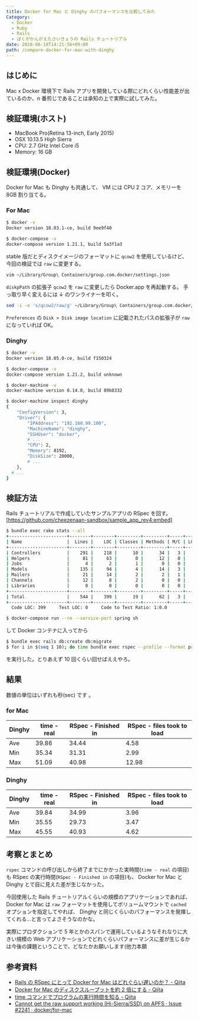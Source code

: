 ```yaml
---
title: Docker for Mac と Dinghy のパフォーマンスを比較してみた
Category:
  - Docker
  - Ruby
  - Rails
  - ぼくがかんがえたさいきょうの Rails チュートリアル
date: 2018-06-18T14:21:56+09:00
path: /compare-docker-for-mac-with-dinghy
---
```


## はじめに

Mac x Docker 環境下で Rails アプリを開発している際にどれくらい性能差が出ているのか、n 番煎じであることは承知の上で実際に試してみた。

## 検証環境(ホスト)

- MacBook Pro(Retina 13-inch, Early 2015)
- OSX 10.13.5 High Sierra
- CPU: 2.7 GHz Intel Core i5
- Memory: 16 GB

## 検証環境(Docker)

Docker for Mac も Dinghy も共通して、 VM には CPU 2 コア、メモリーを 8GB 割り当てる。

### For Mac

```sh
$ docker -v
Docker version 18.03.1-ce, build 9ee9f40

$ docker-compose -v
docker-compose version 1.21.1, build 5a3f1a3
```

stable 版だとディスクイメージのフォーマットに `qcow2` を使用しているけど、今回の検証では `raw` に変更する。

```sh
vim ~/Library/Group\ Containers/group.com.docker/settings.json
```

`diskpPath` の拡張子 `qcow2` を `raw` に変更したら Docker.app を再起動する。
手っ取り早く変えるには ↓ のワンライナーを叩く。

```sh
sed -i -e 's/qcow2/raw/g' ~/Library/Group\ Containers/group.com.docker/settings.json
```

`Preferences` の `Disk > Disk image location` に記載されたパスの拡張子が `raw` になっていれば OK。

### Dinghy

```sh
$ docker -v
Docker version 18.05.0-ce, build f150324

$ docker-compose -v
docker-compose version 1.21.2, build unknown

$ docker-machine -v
docker-machine version 0.14.0, build 89b8332

$ docker-machine inspect dinghy
{
    "ConfigVersion": 3,
    "Driver": {
        "IPAddress": "192.168.99.100",
        "MachineName": "dinghy",
        "SSHUser": "docker",
        # ...
        "CPU": 2,
        "Memory": 8192,
        "DiskSize": 20000,
        # ...
    },
  # ...
}
```

## 検証方法

Rails チュートリアルで作成していたサンプルアプリの RSpec を回す。
[https://github.com/cheezenaan-sandbox/sample_app_rev4:embed]

```sh
$ bundle exec rake stats --all
+----------------------+--------+--------+---------+---------+-----+-------+
| Name                 |  Lines |    LOC | Classes | Methods | M/C | LOC/M |
+----------------------+--------+--------+---------+---------+-----+-------+
| Controllers          |    291 |    218 |      10 |      34 |   3 |     4 |
| Helpers              |     81 |     63 |       0 |      12 |   0 |     3 |
| Jobs                 |      4 |      2 |       1 |       0 |   0 |     0 |
| Models               |    135 |     94 |       4 |      14 |   3 |     4 |
| Mailers              |     21 |     14 |       2 |       2 |   1 |     5 |
| Channels             |     12 |      8 |       2 |       0 |   0 |     0 |
| Libraries            |      0 |      0 |       0 |       0 |   0 |     0 |
+----------------------+--------+--------+---------+---------+-----+-------+
| Total                |    544 |    399 |      19 |      62 |   3 |     4 |
+----------------------+--------+--------+---------+---------+-----+-------+
  Code LOC: 399     Test LOC: 0     Code to Test Ratio: 1:0.0

```

```sh
$ docker-compose run --rm --service-port spring sh
```

して Docker コンテナに入ってから

```sh
$ bundle exec rails db:create db:migrate
$ for i in $(seq 1 10); do time bundle exec rspec --profile --format progress; done;
```

を実行した。とりあえず 10 回くらい回せばええやろ。

## 結果

数値の単位はいずれも秒(sec) です 。

### for Mac

| Dinghy | time - real | RSpec - Finished in | RSpec - files took to load |
| ------ | ----------- | ------------------- | -------------------------- |
| Ave    | 39.86       | 34.44               | 4.58                       |
| Min    | 35.34       | 31.31               | 2.99                       |
| Max    | 51.09       | 40.98               | 12.98                      |

### Dinghy

| Dinghy | time - real | RSpec - Finished in | RSpec - files took to load |
| ------ | ----------- | ------------------- | -------------------------- |
| Ave    | 39.84       | 34.99               | 3.96                       |
| Min    | 35.55       | 29.73               | 3.47                       |
| Max    | 45.55       | 40.93               | 4.62                       |

## 考察とまとめ

`rspec` コマンドの呼び出しから終了までにかかった実時間(`time - real` の項目)も RSpec の実行時間(`RSpec - Finished in` の項目)も、 Docker for Mac と Dinghy とで目に見えた差が生じなかった。

今回使用した Rails チュートリアルくらいの規模のアプリケーションであれば、 Docker for Mac は `raw` フォーマットを使用してボリュームマウントで `cached` オプションを指定してやれば、 Dinghy と同じくらいのパフォーマンスを発揮してくれる…と言ってよさそうなのかな。

実際にプロダクションで 5 年とかのスパンで運用しているようなそれなりに大きい規模の Web アプリケーションでどれくらいパフォーマンスに差が生じるかは今後の課題ということで、どなたかお願いします(他力本願

## 参考資料

- [Rails の RSpec にとって Docker for Mac はどれぐらい遅いのか？ - Qiita](https://qiita.com/ledsun/items/a48a3ee939bd5f7d79a8)
- [Docker for Mac のディスクスループットを約 2 倍にする - Qiita](https://qiita.com/shinespark/items/51b6b145da4772764dfb)
- [time コマンドでプログラムの実行時間を知る - Qiita](https://qiita.com/tossh/items/659e5934e52b38183200)
- [Cannot get the raw support working (Hi-Sierra/SSD) on APFS · Issue #2241 · docker/for-mac](https://github.com/docker/for-mac/issues/2241)
